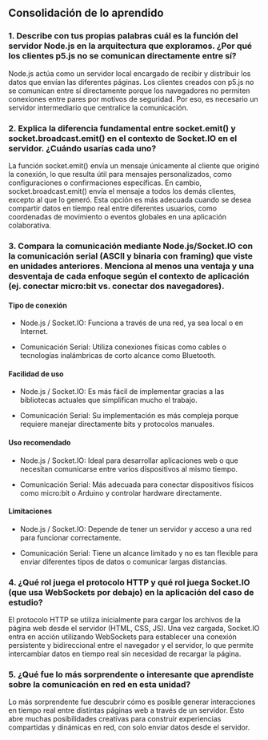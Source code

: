 ## Consolidación de lo aprendido

### 1. Describe con tus propias palabras cuál es la función del servidor Node.js en la arquitectura que exploramos. ¿Por qué los clientes p5.js no se comunican directamente entre sí?

Node.js actúa como un servidor local encargado de recibir y distribuir los datos que envían las diferentes páginas. Los clientes creados con p5.js no se comunican entre sí directamente porque los navegadores no permiten conexiones entre pares por motivos de seguridad. Por eso, es necesario un servidor intermediario que centralice la comunicación.

### 2. Explica la diferencia fundamental entre socket.emit() y socket.broadcast.emit() en el contexto de Socket.IO en el servidor. ¿Cuándo usarías cada uno?

La función socket.emit() envía un mensaje únicamente al cliente que originó la conexión, lo que resulta útil para mensajes personalizados, como configuraciones o confirmaciones específicas.
En cambio, socket.broadcast.emit() envía el mensaje a todos los demás clientes, excepto al que lo generó. Esta opción es más adecuada cuando se desea compartir datos en tiempo real entre diferentes usuarios, como coordenadas de movimiento o eventos globales en una aplicación colaborativa.

### 3. Compara la comunicación mediante Node.js/Socket.IO con la comunicación serial (ASCII y binaria con framing) que viste en unidades anteriores. Menciona al menos una ventaja y una desventaja de cada enfoque según el contexto de aplicación (ej. conectar micro:bit vs. conectar dos navegadores).  

#### Tipo de conexión

- Node.js / Socket.IO: Funciona a través de una red, ya sea local o en Internet.

- Comunicación Serial: Utiliza conexiones físicas como cables o tecnologías inalámbricas de corto alcance como Bluetooth.

#### Facilidad de uso

- Node.js / Socket.IO: Es más fácil de implementar gracias a las bibliotecas actuales que simplifican mucho el trabajo.

- Comunicación Serial: Su implementación es más compleja porque requiere manejar directamente bits y protocolos manuales.

#### Uso recomendado

- Node.js / Socket.IO: Ideal para desarrollar aplicaciones web o que necesitan comunicarse entre varios dispositivos al mismo tiempo.

- Comunicación Serial: Más adecuada para conectar dispositivos físicos como micro:bit o Arduino y controlar hardware directamente.

#### Limitaciones

- Node.js / Socket.IO: Depende de tener un servidor y acceso a una red para funcionar correctamente.

- Comunicación Serial: Tiene un alcance limitado y no es tan flexible para enviar diferentes tipos de datos o comunicar largas distancias.
  
### 4. ¿Qué rol juega el protocolo HTTP y qué rol juega Socket.IO (que usa WebSockets por debajo) en la aplicación del caso de estudio?

El protocolo HTTP se utiliza inicialmente para cargar los archivos de la página web desde el servidor (HTML, CSS, JS). Una vez cargada, Socket.IO entra en acción utilizando WebSockets para establecer una conexión persistente y bidireccional entre el navegador y el servidor, lo que permite intercambiar datos en tiempo real sin necesidad de recargar la página.

### 5. ¿Qué fue lo más sorprendente o interesante que aprendiste sobre la comunicación en red en esta unidad?

Lo más sorprendente fue descubrir cómo es posible generar interacciones en tiempo real entre distintas páginas web a través de un servidor. Esto abre muchas posibilidades creativas para construir experiencias compartidas y dinámicas en red, con solo enviar datos desde el servidor.
